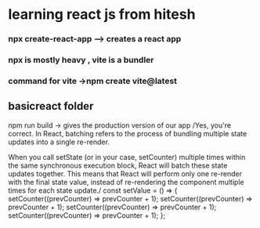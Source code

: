 # learning react js from hitesh

### npx create-react-app <filename>--> creates a react app

### npx is mostly heavy , vite is a bundler

### command for vite ->npm create vite@latest

## basicreact folder

npm run build -> gives the production version of our app
/Yes, you're correct. In React, batching refers to the process of bundling multiple state updates into a single re-render.

When you call setState (or in your case, setCounter) multiple times within the same synchronous execution block, React will batch these state updates together. This means that React will perform only one re-render with the final state value, instead of re-rendering the component multiple times for each state update./
const setValue = () => {
setCounter((prevCounter) => prevCounter + 1);
setCounter((prevCounter) => prevCounter + 1);
setCounter((prevCounter) => prevCounter + 1);
setCounter((prevCounter) => prevCounter + 1);
};
